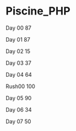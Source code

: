 # Piscine_PHP

Day 00 87

Day 01 87

Day 02 15

Day 03 37

Day 04 64

Rush00 100

Day 05 90

Day 06 34

Day 07 50
